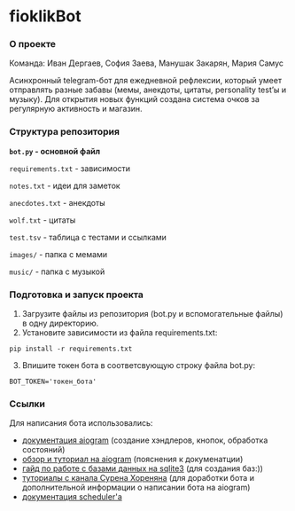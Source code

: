 # fioklikBot
### О проекте
Команда: Иван Дергаев, София Заева, Манушак Закарян, Мария Самус

Асинхронный telegram-бот для ежедневной рефлексии, который умеет отправлять разные забавы (мемы, анекдоты, цитаты, personality test’ы и музыку). Для открытия новых функций создана система очков за регулярную активность и магазин.

### Структура репозитория
**```bot.py``` - основной файл**

```requirements.txt``` - зависимости

```notes.txt``` - идеи для заметок

```anecdotes.txt``` - анекдоты

```wolf.txt``` - цитаты

```test.tsv``` - таблица с тестами и ссылками

```images/``` - папка с мемами

```music/``` - папка с музыкой

### Подготовка и запуск проекта
1. Загрузите файлы из репозитория (bot.py и вспомогательные файлы) в одну директорию.
2. Установите зависимости из файла requirements.txt:
```
pip install -r requirements.txt
```
3. Впишите токен бота в соответсвующую строку файла bot.py:
```
BOT_TOKEN='токен_бота'
```

### Ссылки
Для написания бота использовались:
- [документация aiogram](https://docs.aiogram.dev/en/v3.20.0.post0/) (создание хэндлеров, кнопок, обработка состояний)
- [обзор и туториал на aiogram](https://www.youtube.com/watch?v=pd-0G0MigUA) (пояснения к докуменатции)
- [гайд по работе с базами данных на sqlite3](https://habr.com/ru/amp/publications/754400/) (для создания баз:))
-  [туториалы с канала Сурена Хореняна](https://youtube.com/@surenkhorenyan?si=vQQSQpagEgfpKUAH) (для доработки бота и дополнительной информации о написании бота на aiogram)
-  [документация scheduler'а](https://apscheduler.readthedocs.io/en/stable/modules/schedulers/base.html#apscheduler.schedulers.base.BaseScheduler.scheduled_job)
